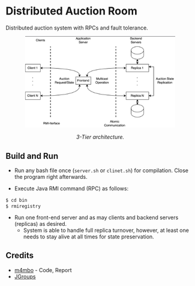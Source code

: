 # Distributed Auction Room

Distributed auction system with RPCs and fault tolerance.

<div align="center">
    <img src="res/arch.png" width="400"/>
    <p><em>3-Tier architecture.</em></p>
</div>


## Build and Run

* Run any bash file once (`server.sh` or `clinet.sh`) for compilation. Close the program right afterwards.

* Execute Java RMI command (RPC) as follows:

```
$ cd bin 
$ rmiregistry
```

* Run one front-end server and as may clients and backend servers (replicas) as desired.
    * System is able to handle full replica turnover, however, at least one needs to stay alive at all times for state preservation.

## Credits

- [m4mbo](https://github.com/m4mbo) - Code, Report
- [JGroups](http://jgroups.org)